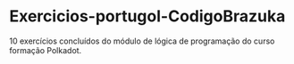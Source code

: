 # Exercicios-portugol-CodigoBrazuka
 10 exercícios concluídos do módulo de lógica de programação do curso formação Polkadot.
